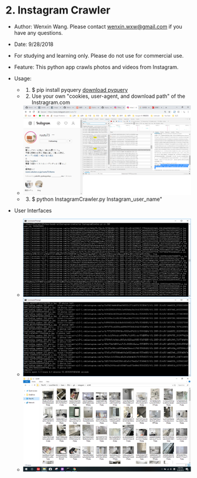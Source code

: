 # 2. Instagram Crawler

* Author: Wenxin Wang. Please contact wenxin.wxw@gmail.com if you have any questions.
* Date: 9/28/2018
* For studying and learning only. Please do not use for commercial use.

* Feature: This python app crawls photos and videos from Instagram.
* Usage: 
  * 1. $ pip install pyquery [download pyquery](https://pypi.org/project/pyquery/)
  * 2. Use your own "cookies, user-agent, and download path" of the Instragram.com
  * ![UI1 - Cookie & userAgent](/Instagram-crawler/CookieUserAgent.png)
  * 3. $ python InstagramCrawler.py Instagram_user_name"
* User Interfaces
   * ![UI1 - Crawler execution1](/Instagram-crawler/CrawlerExecution1.png)
   * ![UI2- Crawler execution2](/Instagram-crawler/CrawlerExecution2.png)
   * ![UI3 - Crawler results](/Instagram-crawler/CrawlerResults.png)
